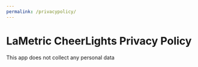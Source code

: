 ```yaml
---
permalink: /privacypolicy/
---
```

# LaMetric CheerLights Privacy Policy

This app does not collect any personal data
